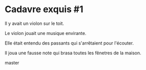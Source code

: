 # Cadavre exquis #1

Il y avait un violon sur le toit.

Le violon jouait une musique envirante.

Elle était entendu des passants qui s'arrêtaient pour l'écouter.

Il joua une fausse note qui brasa toutes les fênetres de la maison.

master
